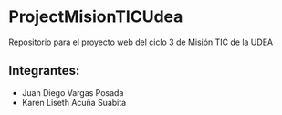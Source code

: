 # ProjectMisionTICUdea
Repositorio para el proyecto web del ciclo 3 de Misión TIC de la UDEA

## Integrantes:

* Juan Diego Vargas Posada
* Karen Liseth Acuña Suabita
